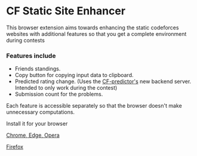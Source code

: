 # CF Static Site Enhancer

This browser extension aims towards enhancing the static codeforces websites with additional features so that you get a complete environment during contests

### Features include

* Friends standings.
* Copy button for copying input data to clipboard.
* Predicted rating change. (Uses the [CF-predictor's](https://cf-predictor-frontend.herokuapp.com) new backend server. Intended to only work during the contest)
* Submission count for the problems.

Each feature is accessible separately so that the browser doesn't make unnecessary computations.

Install it for your browser

[Chrome, Edge, Opera](https://chrome.google.com/webstore/detail/cf-static-site-enchancer/kephibooehcpbfddbnpgphdmpdmpkika?hl=en-GB&authuser=1)

[Firefox](https://addons.mozilla.org/en-US/firefox/addon/cf-static-site-enchancer/)